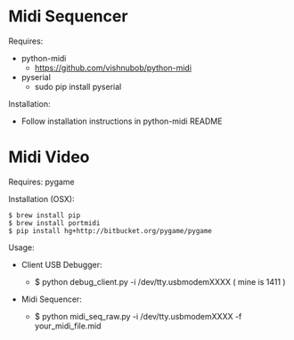 Midi Sequencer
===============
Requires: 
* python-midi 
  * https://github.com/vishnubob/python-midi
* pyserial
  * sudo pip install pyserial 

Installation:
* Follow installation instructions in python-midi README

Midi Video
===============
Requires: pygame

Installation (OSX):
```
$ brew install pip
$ brew install portmidi
$ pip install hg+http://bitbucket.org/pygame/pygame
```
Usage:
* Client USB Debugger:
  * $ python debug_client.py -i /dev/tty.usbmodemXXXX ( mine is 1411 )

* Midi Sequencer:
  * $ python midi_seq_raw.py -i /dev/tty.usbmodemXXXX -f your_midi_file.mid
